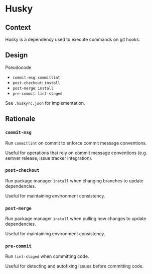 # Husky

## Context

Husky is a dependency used to execute commands on git hooks.

## Design

Pseudocode

- `commit-msg`: `commitlint`
- `post-checkout`: `install`
- `post-merge`: `install`
- `pre-commit`: `lint-staged`

See `.huskyrc.json` for implementation.

## Rationale

### `commit-msg`

Run `commitlint` on commit to enforce commit message conventions.

Useful for operations that rely on commit message conventions (e.g. semver release, issue tracker integration).

### `post-checkout`

Run package manager `install` when changing branches to update dependencies.

Useful for maintaining environment consistency.

### `post-merge`

Run package manager `install` when pulling new changes to update dependencies.

Useful for maintaining environment consistency.

### `pre-commit`

Run `lint-staged` when committing code.

Useful for detecting and autofixing issues before committing code.
